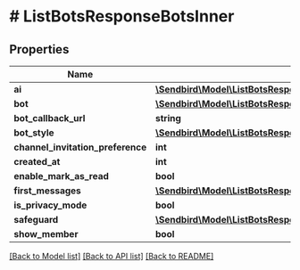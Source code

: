 # # ListBotsResponseBotsInner

## Properties

Name | Type | Description | Notes
------------ | ------------- | ------------- | -------------
**ai** | [**\Sendbird\Model\ListBotsResponseBotsInnerAi**](ListBotsResponseBotsInnerAi.md) |  | [optional]
**bot** | [**\Sendbird\Model\ListBotsResponseBotsInnerBot**](ListBotsResponseBotsInnerBot.md) |  | [optional]
**bot_callback_url** | **string** |  | [optional]
**bot_style** | [**\Sendbird\Model\ListBotsResponseBotsInnerBotStyle**](ListBotsResponseBotsInnerBotStyle.md) |  | [optional]
**channel_invitation_preference** | **int** |  | [optional]
**created_at** | **int** |  | [optional]
**enable_mark_as_read** | **bool** |  | [optional]
**first_messages** | [**\Sendbird\Model\ListBotsResponseBotsInnerFirstMessagesInner[]**](ListBotsResponseBotsInnerFirstMessagesInner.md) |  | [optional]
**is_privacy_mode** | **bool** |  | [optional]
**safeguard** | [**\Sendbird\Model\ListBotsResponseBotsInnerSafeguard**](ListBotsResponseBotsInnerSafeguard.md) |  | [optional]
**show_member** | **bool** |  | [optional]

[[Back to Model list]](../../README.md#models) [[Back to API list]](../../README.md#endpoints) [[Back to README]](../../README.md)
